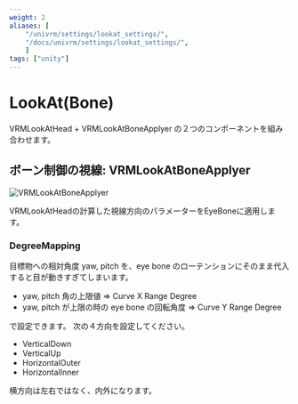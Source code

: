 ```yaml
---
weight: 2
aliases: [
    "/univrm/settings/lookat_settings/",
    "/docs/univrm/settings/lookat_settings/",
    ]
tags: ["unity"]
---
```


# LookAt(Bone)

VRMLookAtHead + VRMLookAtBoneApplyer の２つのコンポーネントを組み合わせます。

## ボーン制御の視線: VRMLookAtBoneApplyer

![VRMLookAtBoneApplyer](/images/vrm/VRMLookAtBoneApplyer.png)

VRMLookAtHeadの計算した視線方向のパラメーターをEyeBoneに適用します。

### DegreeMapping

目標物への相対角度 yaw, pitch を、eye bone のローテンションにそのまま代入すると目が動きすぎてしまいます。

* yaw, pitch 角の上限値 => Curve X Range Degree
* yaw, pitch が上限の時の eye bone の回転角度 => Curve Y Range Degree

で設定できます。
次の４方向を設定してください。

* VerticalDown
* VerticalUp
* HorizontalOuter
* HorizontalInner

横方向は左右ではなく、内外になります。
